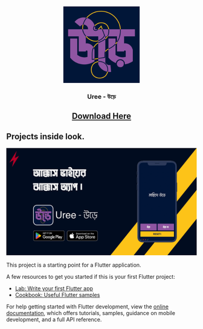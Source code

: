 #

<div align="center">
<img src="./uree.png" width="40%" / >
</div>

<div align="center" style="font-weight: bold;">
<h3>Uree - উড়ে</h3>
</div>

<!-- <div align="center">
## [Download Here!](https://github.com/0xMahid/uree_app/releases)
</div> -->

<div align="center"><h2>
<a href="https://github.com/0xMahid/uree_app/releases">
Download Here
</a></h2>
</div>

## Projects inside look.

![project thumbnail](./thumbnail.png)

This project is a starting point for a Flutter application.

A few resources to get you started if this is your first Flutter project:

- [Lab: Write your first Flutter app](https://docs.flutter.dev/get-started/codelab)
- [Cookbook: Useful Flutter samples](https://docs.flutter.dev/cookbook)

For help getting started with Flutter development, view the
[online documentation](https://docs.flutter.dev/), which offers tutorials,
samples, guidance on mobile development, and a full API reference.
